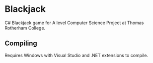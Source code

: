 # Blackjack
C# Blackjack game for A level Computer Science Project at Thomas Rotherham College.

## Compiling
Requires Windows with Visual Studio and .NET extensions to compile.
